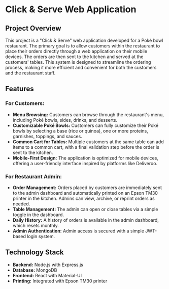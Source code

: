 # **Click & Serve Web Application**

## **Project Overview**

This project is a "Click & Serve" web application developed for a Poké bowl restaurant. The primary goal is to allow customers within the restaurant to place their orders directly through a web application on their mobile devices. The orders are then sent to the kitchen and served at the customers' tables. This system is designed to streamline the ordering process, making it more efficient and convenient for both the customers and the restaurant staff.

## **Features**

### For Customers:

- **Menu Browsing:** Customers can browse through the restaurant's menu, including Poké bowls, sides, drinks, and desserts.
- **Customizable Poké Bowls:** Customers can fully customize their Poké bowls by selecting a base (rice or quinoa), one or more proteins, garnishes, toppings, and sauces.
- **Common Cart for Tables:** Multiple customers at the same table can add items to a common cart, with a final validation step before the order is sent to the kitchen.
- **Mobile-First Design:** The application is optimized for mobile devices, offering a user-friendly interface inspired by platforms like Deliveroo.

### For Restaurant Admin:

- **Order Management:** Orders placed by customers are immediately sent to the admin dashboard and automatically printed on an Epson TM30 printer in the kitchen. Admins can view, archive, or reprint orders as needed.
- **Table Management:** The admin can open or close tables via a simple toggle in the dashboard.
- **Daily History:** A history of orders is available in the admin dashboard, which resets monthly.
- **Admin Authentication:** Admin access is secured with a simple JWT-based login system.

## **Technology Stack**

- **Backend:** Node.js with Express.js
- **Database:** MongoDB
- **Frontend:** React with Material-UI
- **Printing:** Integrated with Epson TM30 printer
